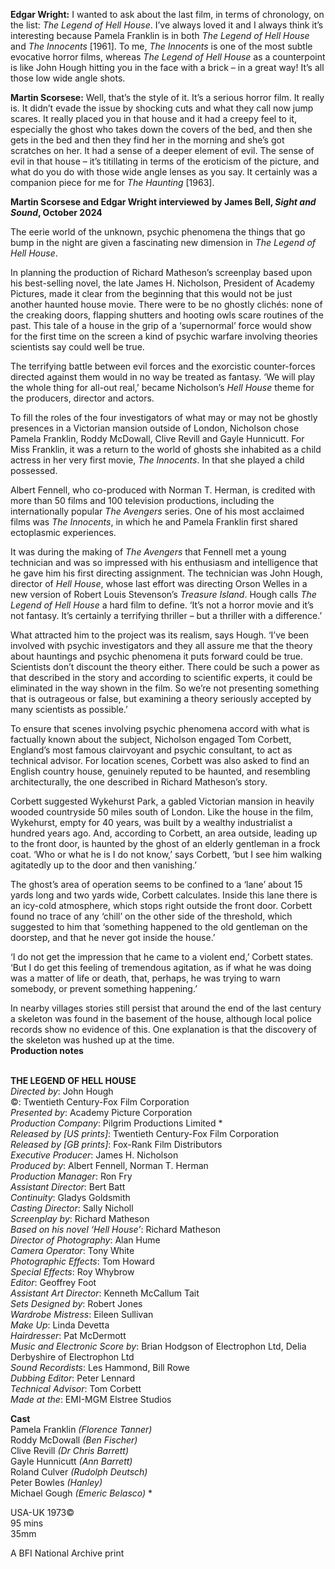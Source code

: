 
**Edgar Wright:** I wanted to ask about the last film, in terms of chronology, on the list: _The Legend of Hell House_. I’ve always loved it and I always think it’s interesting because Pamela Franklin is in both _The Legend of Hell House_ and _The Innocents_ [1961]. To me, _The Innocents_ is one of the most subtle evocative horror films, whereas _The Legend of Hell House_ as a counterpoint is like John Hough hitting you in the face with a brick – in a great way! It’s all those low wide angle shots.

**Martin Scorsese:** Well, that’s the style of it. It’s a serious horror film. It really is. It didn’t evade the issue by shocking cuts and what they call now jump scares. It really placed you in that house and it had a creepy feel to it, especially the ghost who takes down the covers of the bed, and then she gets in the bed and then they find her in the morning and she’s got scratches on her. It had a sense of a deeper element of evil. The sense of evil in that house – it’s titillating in terms of the eroticism of the picture, and what do you do with those wide angle lenses as you say. It certainly was a companion piece for me for _The Haunting_ [1963].

**Martin Scorsese and Edgar Wright interviewed by James Bell, _Sight and Sound_, October 2024**
<br>

The eerie world of the unknown, psychic phenomena the things that go bump in the night are given a fascinating new dimension in _The Legend of Hell House_.

In planning the production of Richard Matheson’s screenplay based upon his best-selling novel, the late James H. Nicholson, President of Academy Pictures, made it clear from the beginning that this would not be just another haunted house movie. There were to be no ghostly clichés: none of the creaking doors, flapping shutters and hooting owls scare routines of the past. This tale of a house in the grip of a ‘supernormal’ force would show for the first time on the screen a kind of psychic warfare involving theories scientists say could well be true.

The terrifying battle between evil forces and the exorcistic counter-forces directed against them would in no way be treated as fantasy. ‘We will play the whole thing for all-out real,’ became Nicholson’s _Hell House_ theme for the producers, director and actors.

To fill the roles of the four investigators of what may or may not be ghostly presences in a Victorian mansion outside of London, Nicholson chose Pamela Franklin, Roddy McDowall, Clive Revill and Gayle Hunnicutt. For Miss Franklin, it was a return to the world of ghosts she inhabited as a child actress in her very first movie, _The Innocents_. In that she played a child possessed.

Albert Fennell, who co-produced with Norman T. Herman, is credited with more than 50 films and 100 television productions, including the internationally popular _The Avengers_ series. One of his most acclaimed films was _The Innocents_,  in which he and Pamela Franklin first shared ectoplasmic experiences.

It was during the making of _The Avengers_ that Fennell met a young technician and was so impressed with his enthusiasm and intelligence that he gave him his first directing assignment. The technician was John Hough, director of _Hell House_, whose last effort was directing Orson Welles in a new version of Robert Louis Stevenson’s _Treasure Island_. Hough calls _The Legend of Hell House_ a hard film to define. ‘It’s not a horror movie and it’s not fantasy. It’s certainly a terrifying thriller – but a thriller with a difference.’

What attracted him to the project was its realism, says Hough. ‘I’ve been involved with psychic investigators and they all assure me that the theory about hauntings and psychic phenomena it puts forward could be true. Scientists don’t discount the theory either. There could be such a power as that described in the story and according to scientific experts, it could be eliminated in the way shown in the film. So we’re not presenting something that is outrageous or false, but examining a theory seriously accepted by many scientists as possible.’

To ensure that scenes involving psychic phenomena accord with what is factually known about the subject, Nicholson engaged Tom Corbett, England’s most famous clairvoyant and psychic consultant, to act as technical advisor. For location scenes, Corbett was also asked to find an English country house, genuinely reputed to be haunted, and resembling architecturally, the one described in Richard Matheson’s story.

Corbett suggested Wykehurst Park, a gabled Victorian mansion in heavily wooded countryside 50 miles south of London. Like the house in the film, Wykehurst, empty for 40 years, was built by a wealthy industrialist a hundred years ago. And, according to Corbett, an area outside, leading up to the front door, is haunted by the ghost of an elderly gentleman in a frock coat. ‘Who or what he is I do not know,’ says Corbett, ‘but I see him walking agitatedly up to the door and then vanishing.’

The ghost’s area of operation seems to be confined to a ‘lane’ about 15 yards long and two yards wide, Corbett calculates. Inside this lane there is an icy-cold atmosphere, which stops right outside the front door. Corbett found no trace of any ‘chill’ on the other side of the threshold, which suggested to him that ‘something happened to the old gentleman on the doorstep, and that he never got inside the house.’

‘I do not get the impression that he came to a violent end,’ Corbett states. ‘But I do get this feeling of tremendous agitation, as if what he was doing was a matter of life or death, that, perhaps, he was trying to warn somebody, or prevent something happening.’

In nearby villages stories still persist that around the end of the last century a skeleton was found in the basement of the house, although local police records show no evidence of this. One explanation is that the discovery of the skeleton was hushed up at the time.  
**Production notes**
<br><br>

**THE LEGEND OF HELL HOUSE**  
_Directed by_: John Hough  
©: Twentieth Century-Fox Film Corporation  
_Presented by_: Academy Picture Corporation  
_Production Company_: Pilgrim Productions Limited *  
_Released by [US prints]_:  Twentieth Century-Fox Film Corporation  
_Released by [GB prints]_: Fox-Rank Film Distributors  
_Executive Producer_: James H. Nicholson  
_Produced by_: Albert Fennell, Norman T. Herman  
_Production Manager_: Ron Fry  
_Assistant Director_: Bert Batt  
_Continuity_: Gladys Goldsmith  
_Casting Director_: Sally Nicholl  
_Screenplay by_: Richard Matheson  
_Based on his novel ‘Hell House’_: Richard Matheson  
_Director of Photography_: Alan Hume  
_Camera Operator_: Tony White  
_Photographic Effects_: Tom Howard  
_Special Effects_: Roy Whybrow  
_Editor_: Geoffrey Foot  
_Assistant Art Director_: Kenneth McCallum Tait  
_Sets Designed by_: Robert Jones  
_Wardrobe Mistress_: Eileen Sullivan  
_Make Up_: Linda Devetta  
_Hairdresser_: Pat McDermott  
_Music and Electronic Score by_:  Brian Hodgson of Electrophon Ltd,  Delia Derbyshire of Electrophon Ltd  
_Sound Recordists_: Les Hammond, Bill Rowe  
_Dubbing Editor_: Peter Lennard  
_Technical Advisor_: Tom Corbett  
_Made at the_: EMI-MGM Elstree Studios

**Cast**  
Pamela Franklin _(Florence Tanner)_  
Roddy McDowall _(Ben Fischer)_  
Clive Revill _(Dr Chris Barrett)_  
Gayle Hunnicutt _(Ann Barrett)_  
Roland Culver _(Rudolph Deutsch)_  
Peter Bowles _(Hanley)_  
Michael Gough _(Emeric Belasco)_ *

USA-UK 1973©  
95 mins  
35mm

A BFI National Archive print
<br><br>
<!--stackedit_data:
eyJoaXN0b3J5IjpbOTU0NzczMjM3XX0=
-->